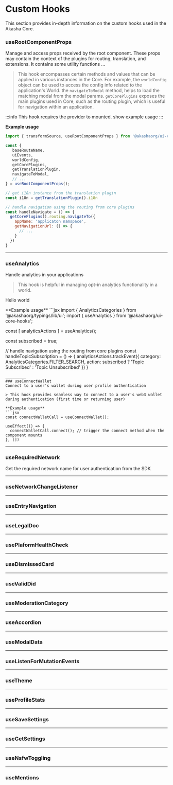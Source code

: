 # Custom Hooks
This section provides in-depth information on the custom hooks used in the Akasha Core.

### useRootComponentProps
Manage and access props received by the root component. These props may contain the context of the plugins for routing, translation, and extensions. It contains some utility functions ...

> This hook encompasses certain methods and values that can be applied in various instances in the Core. For example, the `worldConfig` object can be used to access the config info related to the application's World. the `navigateToModal` method, helps to load the matching modal from the modal params. `getCorePlugins` exposes the main plugins used in Core, such as the routing plugin, which is useful for navigation within an application.


:::info
This hook requires the provider to mounted. show example usage
:::

**Example usage**
```jsx
import { transformSource, useRootComponentProps } from '@akashaorg/ui-core-hooks';

const {
   baseRouteName,
   uiEvents,
   worldConfig,
   getCorePlugins,
   getTranslationPlugin,
   navigateToModal,
   // ...
} = useRootComponentProps();

// get i18n instance from the translation plugin
const i18n = getTranslationPlugin().i18n

// handle navigation using the routing from core plugins
const handleNavigate = () => {
  getCorePlugins().routing.navigateTo({
    appName: 'applicaton namspace',
    getNavigationUrl: () => {
      // ...
    }
  })
}
```
_________
### useAnalytics
Handle analytics in your applications

> This hook is helpful in managing opt-in analytics functionality in a world.

<p>Hello world</p>
**Example usage**
```jsx
import { AnalyticsCategories } from '@akashaorg/typings/lib/ui';
import { useAnalytics } from '@akashaorg/ui-core-hooks';

const [ analyticsActions ] = useAnalytics();

const subscribed = true;

// handle navigation using the routing from core plugins
const handleTopicSubscription = () => {
  analyticsActions.trackEvent({
    category: AnalyticsCategories.FILTER_SEARCH,
    action: subscribed ? 'Topic Subscribed' : 'Topic Unsubscribed'
  })
}
```
_________
### useConnectWallet
Connect to a user's wallet during user profile authentication

> This hook provides seamless way to connect to a user's web3 wallet during authentication (first time or returning user)

**Example usage**
```jsx
const connectWalletCall = useConnectWallet();

useEffect(() => {
  connectWalletCall.connect(); // trigger the connect method when the component mounts
}, [])
```
_________
### useRequiredNetwork
Get the required network name for user authentication from the SDK
_________
### useNetworkChangeListener
_________
### useEntryNavigation
_________
### useLegalDoc
_________
### usePlaformHealthCheck
_________
### useDismissedCard
_________
### useValidDid
_________
### useModerationCategory
_________
### useAccordion
_________
### useModalData
_________
### useListenForMutationEvents
_________
### useTheme
_________
### useProfileStats
_________
### useSaveSettings
_________
### useGetSettings
_________
### useNsfwToggling
_________
### useMentions